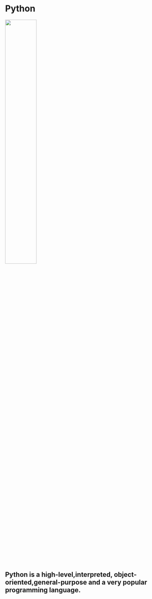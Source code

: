 # Python

<img src="https://miro.medium.com/max/840/1*RJMxLdTHqVBSijKmOO5MAg.jpeg" width="45%">

## Python is a high-level,interpreted, object-oriented,general-purpose and a very popular programming language.

